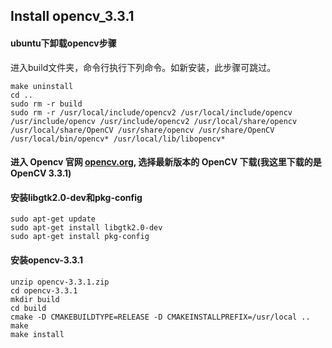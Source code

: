 ## Install opencv_3.3.1

#### ubuntu下卸载opencv步骤
进入build文件夹，命令行执行下列命令。如新安装，此步骤可跳过。
```
make uninstall
cd ..
sudo rm -r build
sudo rm -r /usr/local/include/opencv2 /usr/local/include/opencv /usr/include/opencv /usr/include/opencv2 /usr/local/share/opencv /usr/local/share/OpenCV /usr/share/opencv /usr/share/OpenCV /usr/local/bin/opencv* /usr/local/lib/libopencv*
```

#### 进入 Opencv 官网 [opencv.org](opencv.org), 选择最新版本的 OpenCV 下载(我这里下载的是 OpenCV 3.3.1)

#### 安装libgtk2.0-dev和pkg-config
```
sudo apt-get update
sudo apt-get install libgtk2.0-dev
sudo apt-get install pkg-config
```

#### 安装opencv-3.3.1
```
unzip opencv-3.3.1.zip 
cd opencv-3.3.1
mkdir build
cd build
cmake -D CMAKEBUILDTYPE=RELEASE -D CMAKEINSTALLPREFIX=/usr/local ..
make
make install
```
